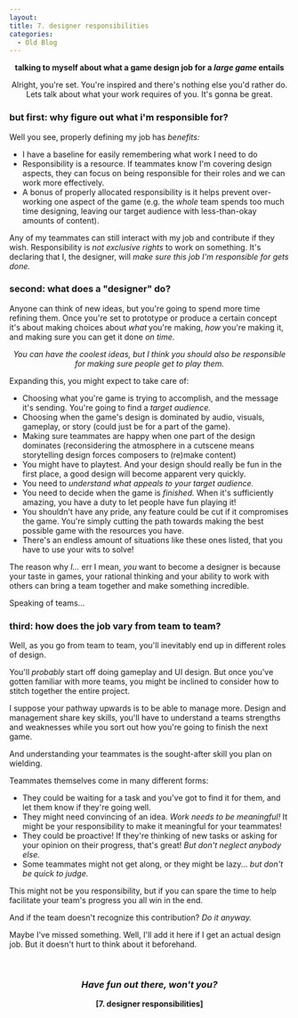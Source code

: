 ```yaml
---
layout:
title: 7. designer responsibilities
categories:
  - Old Blog
---
```

<p style="text-align:center;"><strong>talking to myself about what a game design job for a <em>large game</em> entails</strong></p>
<p style="text-align:center;">Alright, you're set. You're inspired and there's nothing else you'd rather do.
Lets talk about what your work requires of you. It's gonna be great.</p>

<h3><strong>but first: why figure out what i'm responsible for?</strong></h3>
Well you see, properly defining my job has <em>benefits:</em>
<ul>
	<li>I have a baseline for easily remembering what work I need to do</li>
	<li>Responsibility is a resource. If teammates know I'm covering design aspects, they can focus on being responsible for their roles and we can work more effectively.</li>
	<li>A bonus of properly allocated responsibility is it helps prevent over-working one aspect of the game (e.g. the <em>whole</em> team spends too much time designing, leaving our target audience with less-than-okay amounts of content).</li>
</ul>
Any of my teammates can still interact with my job and contribute if they wish. Responsibility is <em>not exclusive rights</em> to work on something. It's declaring that I, the designer, will <em>make sure this job I'm responsible for gets done.</em>
<h3><strong>second: what does a "designer" do?</strong></h3>
<!--more-->

Anyone can think of new ideas, but you're going to spend more time refining them. Once you're set to prototype or produce a certain concept it's about making choices about <em>what</em><strong> </strong>you're making, <em>how</em><strong> </strong>you're making it, and making sure you can get it done <em>on time.</em>
<p style="text-align:center;"><em>You can have the coolest ideas, but I think you should also be responsible for making sure people get to play them.</em></p>
Expanding this, you might expect to take care of:
<ul>
	<li>Choosing what you're game is trying to accomplish, and the message it's sending. You're going to find a <em>target audience.</em></li>
	<li>Choosing when the game's design is dominated by audio, visuals, gameplay, or story (could just be for a part of the game).</li>
	<li>Making sure teammates are happy when one part of the design dominates (reconsidering the atmosphere in a cutscene means storytelling design forces composers to (re)make content)</li>
	<li>You might have to playtest. And your design should really be fun in the first place, a good design will become apparent very quickly.</li>
	<li>You need to <em>understand what appeals to your target audience.</em></li>
	<li>You need to decide when the game is <em>finished.</em> When it's sufficiently amazing, you have a duty to let people have fun playing it!</li>
	<li>You shouldn't have any pride, any feature could be cut if it compromises the game. You're simply cutting the path towards making the best possible game with the resources you have.</li>
	<li>There's an endless amount of situations like these ones listed, that you have to use your wits to solve!</li>
</ul>
The reason why <em>I...</em> err I mean, <em>you</em><strong> </strong>want to become a designer is because your taste in games, your rational thinking and your ability to work with others can bring a team together and make something incredible.

Speaking of teams...
<h3><strong>third: how does the job vary from team to team?</strong></h3>
Well, as you go from team to team, you'll inevitably end up in different roles of design.

You'll <em>probably </em>start off doing gameplay and UI design. But once you've gotten familiar with more teams, you might be inclined to consider how to stitch together the entire project.

I suppose your pathway upwards is to be able to manage more. Design and management share key skills, you'll have to understand a teams strengths and weaknesses while you sort out how you're going to finish the next game.

And understanding your teammates is the sought-after skill you plan on wielding.

Teammates themselves come in many different forms:
<ul>
	<li>They could be waiting for a task and you've got to find it for them, and let them know if they're going well.</li>
	<li>They might need convincing of an idea. <em>Work needs to be meaningful!</em> It might be your responsibility to make it meaningful for your teammates!</li>
	<li>They could be proactive! If they're thinking of new tasks or asking for your opinion on their progress, that's great! <em>But don't neglect anybody else.</em></li>
	<li>Some teammates might not get along, or they might be lazy... <em>but don't be quick to judge.</em></li>
</ul>
This might not be you responsibility, but if you can spare the time to help facilitate your team's progress you all win in the end.

And if the team doesn't recognize this contribution? <em>Do it anyway. </em>

Maybe I've missed something. Well, I'll add it here if I get an actual design job. But it doesn't hurt to think about it beforehand.

&nbsp;
<h3 style="text-align:center;"><em><strong>Have fun out there, won't you?</strong></em></h3>
<p style="text-align:center;"><strong>[7. designer responsibilities]</strong></p>
&nbsp;
